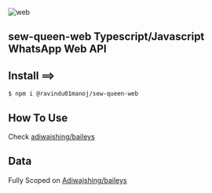 ![web](https://github.com/ravindu01manoj/ravindu01manoj/blob/5e166785177b8634230804a9a1c7be157e6099be/media/Background-2021-06-07T205340.115.png)

## sew-queen-web  Typescript/Javascript WhatsApp Web API

## Install ==>


```$ npm i @ravindu01manoj/sew-queen-web```



## How To Use

Check [adiwajshing/baileys](github.com/adiwajshing/baileys.git)


## Data

Fully Scoped on [Adiwajshing/baileys](github.com/adiwajshing/baileys.git)
